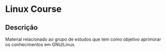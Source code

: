 Linux Course
====================================

## Descrição

Material relacionado ao grupo de estudos que tem como objetivo aprimorar os conhecimentos em GNU/Linux.
